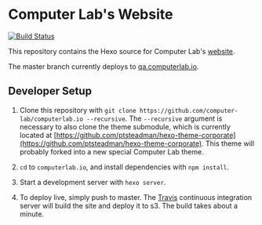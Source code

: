 # Computer Lab's Website
[![Build
Status](https://travis-ci.org/computer-lab/computerlab.io.svg?branch=master)](https://travis-ci.org/computer-lab/computerlab.io)

This repository contains the Hexo source for Computer Lab's
[website](http://qa.computerlab.io).  

The master branch currently deploys to
[qa.computerlab.io](http://qa.computerlab.io).

## Developer Setup
1. Clone this repository with `git clone
https://github.com/computer-lab/computerlab.io --recursive`.  The `--recursive`
argument is necessary to also clone the theme submodule, which is currently
located at
[https://github.com/ptsteadman/hexo-theme-corporate](https://github.com/ptsteadman/hexo-theme-corporate).
This theme will probably forked into a new special Computer Lab theme.

2. `cd` to `computerlab.io`, and install dependencies with `npm install`.

3. Start a development server with `hexo server`.

4. To deploy live, simply push to master.  The [Travis](https://travis-ci.org/)
continuous integration server will build the site and deploy it to s3.  The
build takes about a minute. 
